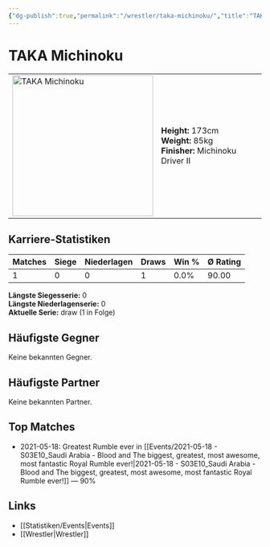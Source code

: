 ```yaml
---
{"dg-publish":true,"permalink":"/wrestler/taka-michinoku/","title":"TAKA Michinoku","tags":["wrestler"],"noteIcon":""}
---
```



# TAKA Michinoku

<table>
        <tr>
        <td><img src="https://github.com/CptSpaulding1980/choke-slam-wrestling/releases/download/images/TAKA_Michinoku.png" width="280" alt="TAKA Michinoku"></td>
        <td>
        <b>Height:</b> 173cm<br>
        <b>Weight:</b> 85kg<br>
        <b>Finisher:</b> Michinoku Driver II<br>
        </td>
        </tr>
        </table>
        
## Karriere-Statistiken

| Matches | Siege | Niederlagen | Draws | Win % | Ø Rating |
|---------|-------|-------------|-------|-------|-----------|
| 1 | 0 | 0 | 1 | 0.0% | 90.00 |

**Längste Siegesserie:** 0<br>**Längste Niederlagenserie:** 0<br>**Aktuelle Serie:** draw (1 in Folge)


## Häufigste Gegner
Keine bekannten Gegner.

## Häufigste Partner
Keine bekannten Partner.

## Top Matches
- 2021-05-18: Greatest Rumble ever in [[Events/2021-05-18 - S03E10_Saudi Arabia - Blood and The biggest, greatest, most awesome, most fantastic Royal Rumble ever!\|2021-05-18 - S03E10_Saudi Arabia - Blood and The biggest, greatest, most awesome, most fantastic Royal Rumble ever!]] — 90%

## Links
- [[Statistiken/Events\|Events]]
- [[Wrestler\|Wrestler]]
